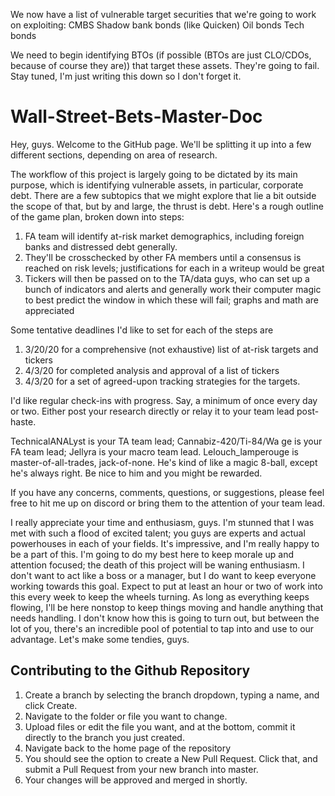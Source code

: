 We now have a list of vulnerable target securities that we're going to work on exploiting:
CMBS
Shadow bank bonds (like Quicken)
Oil bonds
Tech bonds

We need to begin identifying BTOs (if possible (BTOs are just CLO/CDOs, because of course they are)) that target these assets. They're going to fail. Stay tuned, I'm just writing this down so I don't forget it.


# Wall-Street-Bets-Master-Doc
Hey, guys. Welcome to the GitHub page. We'll be splitting it up into a few different sections, depending on area of research. 

The workflow of this project is largely going to be dictated by its main purpose, which is identifying vulnerable assets, in particular, corporate debt. There are a few subtopics that we might explore that lie a bit outside the scope of that, but by and large, the thrust is debt. Here's a rough outline of the game plan, broken down into steps:

1. FA team will identify at-risk market demographics, including foreign banks and distressed debt generally.
2. They'll be crosschecked by other FA members until a consensus is reached on risk levels; justifications for each in a writeup would be great
3. Tickers will then be passed on to the TA/data guys, who can set up a bunch of indicators and alerts and generally work their computer magic to best predict the window in which these will fail; graphs and math are appreciated


Some tentative deadlines I'd like to set for each of the steps are

1. 3/20/20 for a comprehensive (not exhaustive) list of at-risk targets and tickers
2. 4/3/20 for completed analysis and approval of a list of tickers
3. 4/3/20 for a set of agreed-upon tracking strategies for the targets. 

I'd like regular check-ins with progress. Say, a minimum of once every day or two. Either post your research directly or relay it to your team lead post-haste.

TechnicalANALyst is your TA team lead; Cannabiz-420/Ti-84/Wa  ge is your FA team lead; Jellyra is your macro team lead. Lelouch_lamperouge is master-of-all-trades, jack-of-none. He's kind of like a magic 8-ball, except he's always right. Be nice to him and you might be rewarded.

If you have any concerns, comments, questions, or suggestions, please feel free to hit me up on discord or bring them to the attention of your team lead.

I really appreciate your time and enthusiasm, guys. I'm stunned that I was met with such a flood of excited talent; you guys are experts and actual powerhouses in each of your fields. It's impressive, and I'm really happy to be a part of this. I'm going to do my best here to keep morale up and attention focused; the death of this project will be waning enthusiasm. I don't want to act like a boss or a manager, but I do want to keep everyone working towards this goal. Expect to put at least an hour or two of work into this every week to keep the wheels turning. As long as everything keeps flowing, I'll be here nonstop to keep things moving and handle anything that needs handling. I don't know how this is going to turn out, but between the lot of you, there's an incredible pool of potential to tap into and use to our advantage. Let's make some tendies, guys.

## Contributing to the Github Repository

1. Create a branch by selecting the branch dropdown, typing a name, and click Create. 
2. Navigate to the folder or file you want to change. 
3. Upload files or edit the file you want, and at the bottom, commit it directly to the branch you just created. 
4. Navigate back to the home page of the repository
5. You should see the option to create a New Pull Request. Click that, and submit a Pull Request from your new branch into master. 
6. Your changes will be approved and merged in shortly. 
